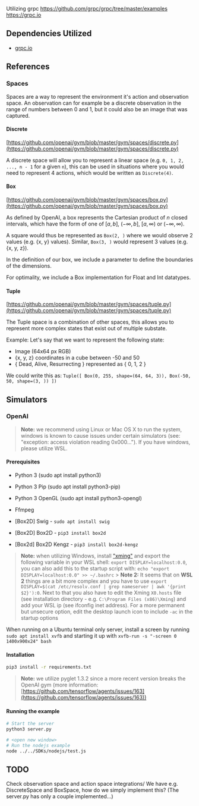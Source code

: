 Utilizing grpc
https://github.com/grpc/grpc/tree/master/examples
https://grpc.io

## Dependencies Utilized

- [grpc.io](https://grpc.io)

## References

### Spaces

Spaces are a way to represent the environment it's action and observation space. An observation can for example be a discrete observation in the range of numbers between 0 and 1, but it could also be an image that was captured.

#### Discrete

[https://github.com/openai/gym/blob/master/gym/spaces/discrete.py](https://github.com/openai/gym/blob/master/gym/spaces/discrete.py)

A discrete space will allow you to represent a linear space (e.g. `0, 1, 2, ..., n - 1` for a given `n`), this can be used in situations where you would need to represent 4 actions, which would be written as `Discrete(4)`.

#### Box

[https://github.com/openai/gym/blob/master/gym/spaces/box.py](https://github.com/openai/gym/blob/master/gym/spaces/box.py)

As defined by OpenAI, a box represents the Cartesian product of $n$ closed intervals, which have the form of one of $[a, b]$, $(-\infty , b]$, $[a, \infty )$ or $(-\infty , \infty )$.

A square would thus be represented as `Box(2, )` where we would observe 2 values (e.g. {x, y} values). Similar, `Box(3, )` would represent 3 values (e.g. {x, y, z}).

In the definition of our box, we include a parameter to define the boundaries of the dimensions.

For optimality, we include a Box implementation for Float and Int datatypes.

#### Tuple

[https://github.com/openai/gym/blob/master/gym/spaces/tuple.py](https://github.com/openai/gym/blob/master/gym/spaces/tuple.py)

The Tuple space is a combination of other spaces, this allows you to represent more complex states that exist out of multiple substate.

Example:
Let's say that we want to represent the following state:

- Image (64x64 px RGB)
- {x, y, z} coordinates in a cube between -50 and 50
- { Dead, Alive, Resurrecting } represented as { 0, 1, 2 }

We could write this as: `Tuple([ Box(0, 255, shape=(64, 64, 3)), Box(-50, 50, shape=(3, )) ])`

## Simulators

### OpenAI

> **Note:** we recommend using Linux or Mac OS X to run the system, windows is known to cause issues under certain simulators (see: "exception: access violation reading 0x000..."). If you have windows, please utilize WSL.

#### Prerequisites

- Python 3 (sudo apt install python3)
- Python 3 Pip (sudo apt install python3-pip)
- Python 3 OpenGL (sudo apt install python3-opengl)
- Ffmpeg

- [Box2D] Swig - `sudo apt install swig`
- [Box2D] Box2D - `pip3 install box2d`
- [Box2d] Box2D Kengz - `pip3 install box2d-kengz`

> **Note:** when utilizing Windows, install ["xming"](https://sourceforge.net/projects/xming/) and export the following variable in your WSL shell: `export DISPLAY=localhost:0.0`, you can also add this to the startup script with: `echo "export DISPLAY=localhost:0.0" >> ~/.bashrc` > **Note 2:** It seems that on **WSL 2** things are a bit more complex and you have to use `export DISPLAY=$(cat /etc/resolv.conf | grep nameserver | awk '{print $2}'):0`. Next to that you also have to edit the Xming `X0.hosts` file (see installation directory - e.g. `C:\Program Files (x86)\Xming`) and add your WSL ip (see ifconfig inet address). For a more permanent but unsecure option, edit the desktop launch icon to include `-ac` in the startup options

When running on a Ubuntu terminal only server, install a screen by running `sudo apt install xvfb` and starting it up with `xvfb-run -s "-screen 0 1400x900x24" bash`

#### Installation

```bash
pip3 install -r requirements.txt
```

> **Note:** we utilize pyglet 1.3.2 since a more recent version breaks the OpenAI gym (more information: [https://github.com/tensorflow/agents/issues/163](https://github.com/tensorflow/agents/issues/163))

#### Running the example

```bash
# Start the server
python3 server.py

# <open new window>
# Run the nodejs example
node ../../SDKs/nodejs/test.js
```

## TODO

Check observation space and action space integrations/ We have e.g. DiscreteSpace and BoxSpace, how do we simply implement this? (The server.py has only a couple implemented...)
